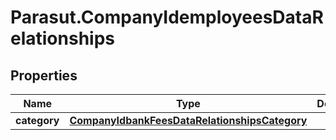 # Parasut.CompanyIdemployeesDataRelationships

## Properties
Name | Type | Description | Notes
------------ | ------------- | ------------- | -------------
**category** | [**CompanyIdbankFeesDataRelationshipsCategory**](CompanyIdbankFeesDataRelationshipsCategory.md) |  | [optional] 


